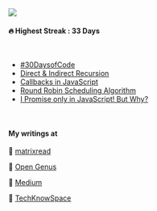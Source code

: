 <img align="center" src="https://github.com/abhiramready/AbhiramWrites/blob/master/Images/AbhiramWrites.png"/>

#### 🔥 Highest Streak : 33 Days

<br>

- [#30DaysofCode](https://matrixread.com/30daysofcode/)
- [Direct & Indirect Recursion](https://matrixread.com/direct-indirect-recursion/)
- [Callbacks in JavaScript](https://iq.opengenus.org/callbacks-in-javascript/)
- [Round Robin Scheduling Algorithm](https://iq.opengenus.org/round-robin-scheduling/)
- [I Promise only in JavaScript! But Why?](https://iq.opengenus.org/promises-in-javascript/)

<br>

#### My writings at

📍 [matrixread](https://matrixread.com/author/abhiramreddy31/)

📍 [Open Genus](https://iq.opengenus.org/author/abhiram/)

📍 [Medium](https://medium.com/@abhiram.reddy)

📍 [TechKnowSpace](https://techknowspace.wordpress.com/author/abhiramreddy31/)

